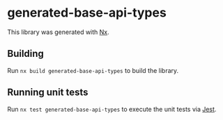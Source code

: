 # generated-base-api-types

This library was generated with [Nx](https://nx.dev).

## Building

Run `nx build generated-base-api-types` to build the library.

## Running unit tests

Run `nx test generated-base-api-types` to execute the unit tests via
[Jest](https://jestjs.io).
